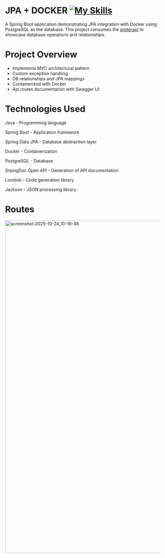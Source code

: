 # JPA + DOCKER [![My Skills](https://skillicons.dev/icons?i=spring,docker,postgres)](https://skillicons.dev)  

<p>A Spring Boot application demonstrating JPA integration with Docker using PostgreSQL as the database. This project consumes the
  <a href="https://github.com/fedeperin/potterapi">potterapi</a>
to showcase database operations and relationships.
</p>

# Project Overview
<ul>
<li>Implements MVC architectural pattern</li>
<li>Custom exception handling</li>
<li>DB relationships and JPA mappings</li>
<li>Containerized with Docker</li>
<li>Api routes documentation with Swagger UI</li>
</ul>

# Technologies Used
<p>Java - Programming language</p>
<p>Spring Boot - Application framework</p>
<p>Spring Data JPA - Database abstraction layer</p>
<p>Docker - Containerization</p>
<p>PostgreSQL - Database</p>
<p>SrpingDoc Open API - Generation of API documentation<p>
<p>Lombok - Code generation library</p>
<p>Jackson - JSON processing library</p>

# Routes

<img width="1920" height="1080" alt="screenshot-2025-10-24_10-16-46" src="https://github.com/user-attachments/assets/b3c6668a-91d5-4c6a-8c36-540836614bb4" />


